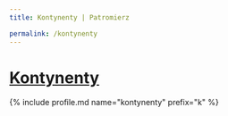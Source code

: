 ```yaml
---
title: Kontynenty | Patromierz

permalink: /kontynenty
---
```


# [Kontynenty](https://patronite.pl/kontynenty)

{% include profile.md name="kontynenty" prefix="k" %}
